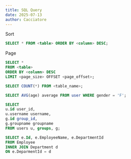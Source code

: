 ```yaml
---
title: SQL Query
date: 2025-07-13
author: Cacciatore
---
```




Sort

```sql
SELECT * FROM <table> ORDER BY <column> DESC;
```



Page

```sql
SELECT *
FROM <table>
ORDER BY <column> DESC
LIMIT <page_size> OFFSET <page_offset>;
```





```sql
SELECT COUNT(*) FROM <table_name>;

SELECT AVG(age) average FROM user WHERE gender = 'F';
```





```sql
SELECT
u.id user_id,
u.username username,
g.id group_id,
g.groupname groupname
FROM users u, groups, g;
```



```sql
SELECT e.Id, e.EmployeeName, e.DepartmentId
FROM Employee
INNER JOIN Department d
ON e.DeparmentId = d
```



